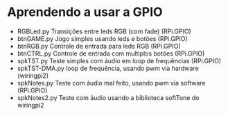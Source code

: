 # Aprendendo a usar a GPIO

* RGBLed.py Transições entre leds RGB (com fade) (RPi.GPIO)
* btnGAME.py Jogo simples usando leds e botões (RPi.GPIO)
* btnRGB.py Controle de entrada para leds RGB (RPi.GPIO)
* btnCTRL.py Controle de entrada com multiplos botões (RPi.GPIO)
* spkTST.py Teste simples com áudio em loop de frequências (RPi.GPIO)
* spkTST-DMA.py loop de frequência, usando pwm via hardware (wiringpi2)
* spkNotes.py Teste com áudio mal feito, usando pwm via software (RPi.GPIO)
* spkNotes2.py Teste com áudio usando a biblioteca softTone do wiringpi2
